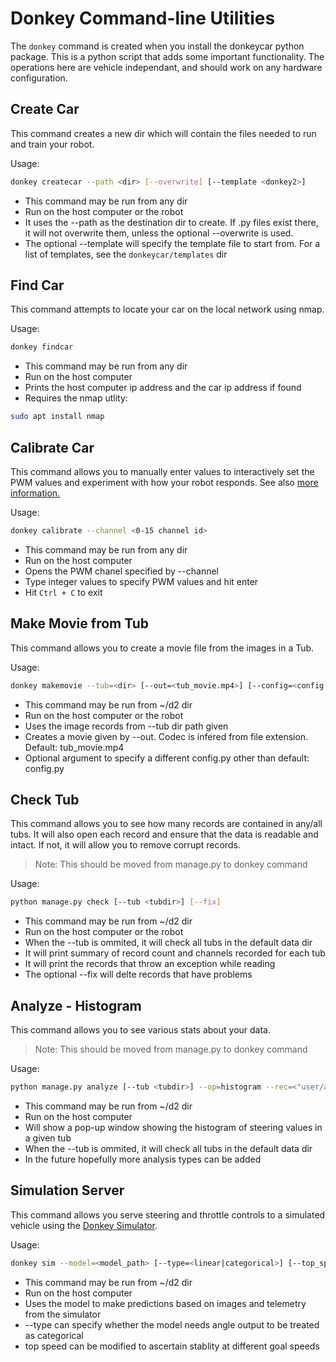 # Donkey Command-line Utilities

The `donkey` command is created when you install the donkeycar python package. This is a python script that adds some important functionality. The operations here are vehicle independant, and should work on any hardware configuration.

## Create Car

This command creates a new dir which will contain the files needed to run and train your robot.

Usage:
```bash
donkey createcar --path <dir> [--overwrite] [--template <donkey2>]
```

* This command may be run from any dir
* Run on the host computer or the robot
* It uses the --path as the destination dir to create. If .py files exist there, it will not overwrite them, unless the optional --overwrite is used. 
* The optional --template will specify the template file to start from. For a list of templates, see the `donkeycar/templates` dir

## Find Car

This command attempts to locate your car on the local network using nmap.

Usage:
```bash
donkey findcar
```

* This command may be run from any dir
* Run on the host computer
* Prints the host computer ip address and the car ip address if found
* Requires the nmap utlity:
```bash
sudo apt install nmap
```

## Calibrate Car

This command allows you to manually enter values to interactively set the PWM values and experiment with how your robot responds.
See also [more information.](/guide/calibrate/)

Usage:
```bash
donkey calibrate --channel <0-15 channel id>
```

* This command may be run from any dir
* Run on the host computer
* Opens the PWM chanel specified by --channel
* Type integer values to specify PWM values and hit enter
* Hit `Ctrl + C` to exit


## Make Movie from Tub

This command allows you to create a movie file from the images in a Tub.

Usage:
```bash
donkey makemovie --tub=<dir> [--out=<tub_movie.mp4>] [--config=<config.py>]
```

* This command may be run from ~/d2 dir
* Run on the host computer or the robot
* Uses the image records from --tub dir path given
* Creates a movie given by --out. Codec is infered from file extension. Default: tub_movie.mp4
* Optional argument to specify a different config.py other than default: config.py



## Check Tub

This command allows you to see how many records are contained in any/all tubs. It will also open each record and ensure that the data is readable and intact. If not, it will allow you to remove corrupt records.

> Note: This should be moved from manage.py to donkey command

Usage:
```bash
python manage.py check [--tub <tubdir>] [--fix]
```

* This command may be run from ~/d2 dir
* Run on the host computer or the robot
* When the --tub is ommited, it will check all tubs in the default data dir
* It will print summary of record count and channels recorded for each tub
* It will print the records that throw an exception while reading
* The optional --fix will delte records that have problems

## Analyze - Histogram

This command allows you to see various stats about your data.

> Note: This should be moved from manage.py to donkey command

Usage:
```bash
python manage.py analyze [--tub <tubdir>] --op=histogram --rec=<"user/angle">
```

* This command may be run from ~/d2 dir
* Run on the host computer
* Will show a pop-up window showing the histogram of steering values in a given tub
* When the --tub is ommited, it will check all tubs in the default data dir
* In the future hopefully more analysis types can be added

## Simulation Server

This command allows you serve steering and throttle controls to a simulated vehicle using the [Donkey Simulator](/guide/simulator.md).

Usage:
```bash
donkey sim --model=<model_path> [--type=<linear|categorical>] [--top_speed=<speed>] [--config=<config.py>]
```

* This command may be run from ~/d2 dir
* Run on the host computer
* Uses the model to make predictions based on images and telemetry from the simulator
* --type can specify whether the model needs angle output to be treated as categorical
* top speed can be modified to ascertain stablity at different goal speeds
